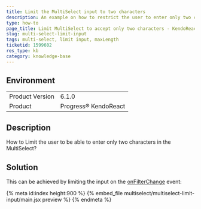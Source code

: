 ```yaml
---
title: Limit the MultiSelect input to two characters
description: An example on how to restrict the user to enter only two characters
type: how-to
page_title: Limit MultiSelect to accept only two characters - KendoReact MultiSelect
slug: multi-select-limit-input
tags: multi-select, limit input, maxLength
ticketid: 1599602
res_type: kb
category: knowledge-base
---
```


## Environment

<table>
	<tbody>
		<tr>
			<td>Product Version</td>
			<td>6.1.0</td>
		</tr>
		<tr>
			<td>Product</td>
			<td>Progress® KendoReact</td>
		</tr>
	</tbody>
</table>

## Description

How to Limit the user to be able to enter only two characters in the MultiSelect?

## Solution

This can be achieved by limiting the input on the [onFilterChange](https://www.telerik.com/kendo-react-ui/components/dropdowns/api/MultiSelectProps/#toc-onfilterchange) event:

{% meta id:index height:900 %}
{% embed_file multiselect/multiselect-limit-input/main.jsx preview %}
{% endmeta %}
